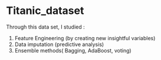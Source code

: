 # Titanic_dataset
Through this data set, I studied :
1) Feature Engineering (by creating new insightful variables)
2) Data imputation (predictive analysis)
3) Ensemble methods( Bagging, AdaBoost, voting)

